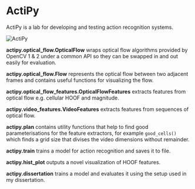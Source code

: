 # ActiPy

ActiPy is a lab for developing and testing action recognition systems.

![ActiPy](https://raw2.github.com/lebek/ActiPy/master/actipy.png)

**actipy.optical_flow.OpticalFlow**
wraps optical flow algorithms provided by OpenCV 1 & 2 under a common API so they can be swapped in and out easily for evaluation.

**actipy.optical_flow.Flow**
represents the optical flow between two adjacent frames and contains useful functions for visualizing the flow.

**actipy.optical_flow_features.OpticalFlowFeatures**
extracts features from optical flow e.g. cellular HOOF and magnitude.

**actipy.video_features.VideoFeatures**
extracts features from sequences of optical flow.

**actipy.plan**
contains utility functions that help to find good parameterisations for the feature extractors, for example `good_cells()` which finds a grid size that divises the video dimensions without remainder.

**actipy.train**
trains a model for action recognition and saves it to file.

**actipy.hist_plot**
outputs a novel visualization of HOOF features.

**actipy.dissertation**
trains a model and evaluates it using the setup used in my dissertation.
